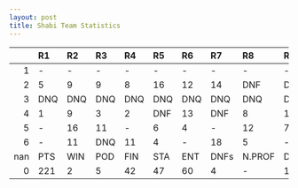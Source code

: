 ```yaml
---
layout: post 
title: Shabi Team Statistics
--- 
```


|     | R1   | R2   | R3   | R4   | R5   | R6   | R7   | R8     | R9   | R10   | R11   | R12   | Points   | Pos   |
|----:|:-----|:-----|:-----|:-----|:-----|:-----|:-----|:-------|:-----|:------|:------|:------|:---------|:------|
|   1 | -    | -    | -    | -    | -    | -    | -    | -      | -    | -     | -     | -     | nan      | 47.0  |
|   2 | 5    | 9    | 9    | 8    | 16   | 12   | 14   | DNF    | DNF  | 17    | 9     | 12    | 25.0     | nan   |
|   3 | DNQ  | DNQ  | DNQ  | DNQ  | DNQ  | DNQ  | DNQ  | DNQ    | DNQ  | DNQ   | DNQ   | -     | 0.0      | 11.0  |
|   4 | 1    | 9    | 3    | 2    | DNF  | 13   | DNF  | 8      | 13   | DNQ   | 15    | -     | 72.0     | 16.0  |
|   5 | -    | 16   | 11   | -    | 6    | 4    | -    | 12     | 7    | 6     | 2     | 6     | 53.0     | 6.0   |
|   6 | -    | 11   | DNQ  | 11   | 4    | -    | 18   | 5      | -    | 6     | 13    | 13    | 24.0     | 8.0   |
| nan | PTS  | WIN  | POD  | FIN  | STA  | ENT  | DNFs | N.PROF | DNQ  | %FIN  | PPR   | BST   | CHA      | RNK   |
|   0 | 221  | 2    | 5    | 42   | 47   | 60   | 4    | -      | 13   | 89.4  | 3.68  | 1     | 0.0      | 8     |